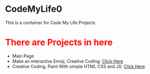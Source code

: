 # CodeMyLife0
This is a container for Code My Life Projects

<h1 style="color:red">There are Projects in here</h1>
<ul>
<li>Main Page</li>
<li>Make an interactive Emoji, Creative Coding: <a href="https://www.youtube.com/watch?v=1BalL1KKjds">Click Here</a></li>
<li>Creative Coding, Paint With simple HTML CSS and JS: <a href="https://www.youtube.com/watch?v=AUiy6fyHl4k">Click Here</a></li>
</ul>
